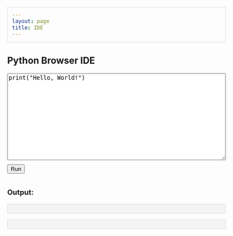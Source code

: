 ```yaml
---
layout: page
title: IDE
---
```


<html lang="en">
<head>
  <meta charset="UTF-8" />
  <meta name="viewport" content="width=device-width, initial-scale=1.0"/>
  <title>Simple Python Browser IDE</title>
  <style>
    textarea { width: 100%; height: 200px; font-family: monospace; }
    pre { background: #f4f4f4; padding: 10px; border: 1px solid #ddd; }
    .error { color: red; }
    button { margin: 10px 0; }
    #status { font-style: italic; color: #555; }
    button:disabled { opacity: 0.5; }
  </style>
  <script src="https://cdn.jsdelivr.net/pyodide/v0.23.4/full/pyodide.js"></script>
</head>
<body>
  <h2>Python Browser IDE</h2>
  <textarea id="code" placeholder="Write your Python code here...">print("Hello, World!")</textarea>
  <br />
  <button id="runBtn" onclick="runCode()">Run</button>
  <span id="status"></span>
  <h3>Output:</h3>
  <pre id="output"></pre>
  <pre id="error" class="error"></pre>

  <script>
    let pyodide;

    async function loadPyodideAndRun() {
      pyodide = await loadPyodide({
        indexURL: "https://cdn.jsdelivr.net/pyodide/v0.23.4/full/"
      });
      console.log("Pyodide loaded");
    }

    loadPyodideAndRun();

    async function runCode() {
      const code = document.getElementById("code").value;
      const outputEl = document.getElementById("output");
      const errorEl = document.getElementById("error");
      const runBtn = document.getElementById("runBtn");
      const statusEl = document.getElementById("status");

      outputEl.innerText = "";
      errorEl.innerText = "";
      statusEl.innerText = "Running...";
      runBtn.disabled = true;

      if (!pyodide) {
        errorEl.innerText = "Pyodide is still loading, please wait...";
        statusEl.innerText = "";
        runBtn.disabled = false;
        return;
      }

      try {
        pyodide.runPython(`
          import sys
          import io
          sys.stdout = io.StringIO()
        `);
        pyodide.runPython(code);
        const output = pyodide.runPython("sys.stdout.getvalue()");
        outputEl.innerText = output;
      } catch (err) {
        errorEl.innerText = err.message;
      }

      statusEl.innerText = "";
      runBtn.disabled = false;
    }
  </script>
</body>
</html>
